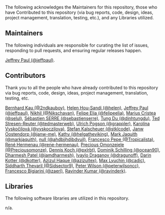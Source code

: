 The following acknowledges the Maintainers for this repository, those who have Contributed to this repository (via bug reports, code, design, ideas, project management, translation, testing, etc.), and any Libraries utilized.

## Maintainers

The following individuals are responsible for curating the list of issues, responding to pull requests, and ensuring regular releases happen.

[Jeffrey Paul (@jeffpaul)](https://github.com/jeffpaul).

## Contributors

Thank you to all the people who have already contributed to this repository via bug reports, code, design, ideas, project management, translation, testing, etc.

[Bernhard Kau (@2ndkauboy)](https://github.com/2ndkauboy), [Helen Hou-Sandi (@helen)](https://github.com/helen), [Jeffrey Paul (@jeffpaul)](https://github.com/jeffpaul), [Nikhil (@Nikschavan)](https://github.com/Nikschavan), [Felipe Elia (@felipeelia)](https://github.com/felipeelia), [Marius Cristea (@selul)](https://github.com/selul), [Sébastien SERRE (@sebastienserre)](https://github.com/sebastienserre), [Tung Du (@dinhtungdu)](https://github.com/dinhtungdu), [Ted Stresen-Reuter (@tedmasterweb)](https://github.com/tedmasterweb), [Ulrich Pogson (@grappler)](https://github.com/grappler), [Karolína Vyskočilová (@vyskoczilova)](https://github.com/vyskoczilova), [Stefan Kalscheuer (@stklcode)](https://github.com/stklcode), [Janw Oostendorp (@janw-me)](https://github.com/janw-me), [Kathy (@helgatheviking)](https://github.com/helgatheviking), [Mark Jaquith (@markjaquith)](https://github.com/markjaquith), [null (@ahdbjjhdibdvuil)](https://github.com/ahdbjjhdibdvuil), [Francesco Pepe (@Tropicalista)](https://github.com/Tropicalista), [René Hermenau (@rene-hermenau)](https://github.com/rene-hermenau), [Precious Omonzejele (@Preciousomonze)](https://github.com/Preciousomonze), [Dennis Koch (@pxlrbt)](https://github.com/pxlrbt), [Dominik Schilling (@ocean90)](https://github.com/ocean90), [Dharmesh Patel (@iamdharmesh)](https://github.com/iamdharmesh), [Ivaylo Draganov (@dragunoff)](https://github.com/dragunoff), [Darin Kotter (@dkotter)](https://github.com/dkotter), [Azizul Haque (@azizultex)](https://github.com/azizultex), [Max Lyuchin (@cadic)](https://github.com/cadic), [Siddharth Thevaril (@Sidsector9)](https://github.com/Sidsector9), [Peter Wilson (@peterwilsoncc)](https://github.com/peterwilsoncc), [Francesco Bigiarini (@zaerl)](https://github.com/zaerl), [Ravinder Kumar (@ravinderk)](https://github.com/ravinderk).

## Libraries

The following software libraries are utilized in this repository.

n/a.